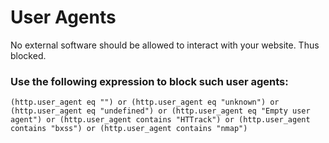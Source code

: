 # User Agents
No external software should be allowed to interact with your website. Thus blocked.

### Use the following expression to block such user agents:
```
(http.user_agent eq "") or (http.user_agent eq "unknown") or (http.user_agent eq "undefined") or (http.user_agent eq "Empty user agent") or (http.user_agent contains "HTTrack") or (http.user_agent contains "bxss") or (http.user_agent contains "nmap")
```
